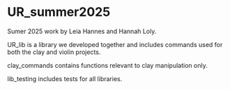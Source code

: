 # UR_summer2025
Sumer 2025 work by Leia Hannes and Hannah Loly. 

UR_lib is a library we developed together and includes commands used for both the clay and violin projects. 

clay_commands contains functions relevant to clay manipulation only. 

lib_testing includes tests for all libraries. 
